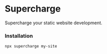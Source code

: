 # Supercharge
Supercharge your static website development.

### Installation
```
npx supercharge my-site
```
